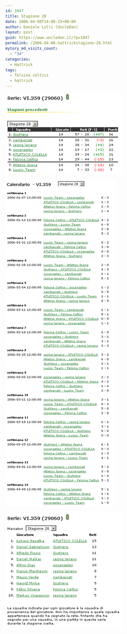 ```yaml
---
id: 1047
title: Stagione 28
date: 2006-04-08T14:00:33+00:00
author: Daniele Lolli (UncleDan)
layout: post
guid: https://www.uncledan.it/?p=1047
permalink: /2006-04-08-hattrickstagione-28.html
mytory_md_visits_count:
  - "34"
categories:
  - Hattrick
tags:
  - felsina celtics
  - hattrick
---
```

![Stagione 28 - Classifica](/wp-content/uploads/2007/10/28-1-classifica.png)

![Stagione 28 - Calendario](/wp-content/uploads/2007/10/28-2-calendario.png)

![Stagione 28 - Marcatori](/wp-content/uploads/2007/10/28-3-marcatori.png)